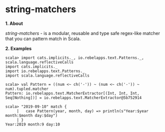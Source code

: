 # string-matchers

**1. About**

*string-matchers* - is a modular, reusable and type safe regex-like matcher that you can pattern match in Scala.

**2. Examples**

```
scala> import cats.implicits._, io.rebelapps.text.Patterns._,  scala.language.reflectiveCalls
import cats.implicits._
import io.rebelapps.text.Patterns._
import scala.language.reflectiveCalls

scala> val Pattern = ((num <~ ch('-')) ~ (num <~ ch('-')) ~ num).tupled.matcher
Pattern: io.rebelapps.text.MatcherExtractor[(Int, Int, Int, Seq[Nothing])] = io.rebelapps.text.MatcherExtractor@5b752914

scala> "2019-09-10" match {
     |   case Pattern(year, month, day) => println(s"Year:$year month:$month day:$day")
     | }
Year:2019 month:9 day:10

```
